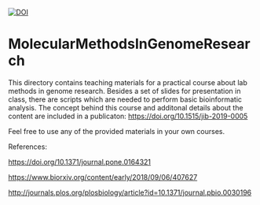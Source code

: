 [![DOI](https://zenodo.org/badge/140651301.svg)](https://zenodo.org/badge/latestdoi/140651301)


# MolecularMethodsInGenomeResearch
This directory contains teaching materials for a practical course about lab methods in genome research. Besides a set of slides for presentation in class, there are scripts which are needed to perform basic bioinformatic analysis. The concept behind this course and additonal details about the content are included in a publicaton: https://doi.org/10.1515/jib-2019-0005


Feel free to use any of the provided materials in your own courses.




References:

https://doi.org/10.1371/journal.pone.0164321

https://www.biorxiv.org/content/early/2018/09/06/407627

http://journals.plos.org/plosbiology/article?id=10.1371/journal.pbio.0030196

